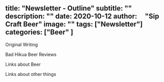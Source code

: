 title:       "Newsletter - Outline"
subtitle:    ""
description: ""
date:        2020-10-12
author:      "Sip Craft Beer"
image:       ""
tags:        ["Newsletter"]
categories:  ["Beer" ]
---

Original Writing

Bad Hikua Beer Reviews 

Links about Beer

Links about other things
